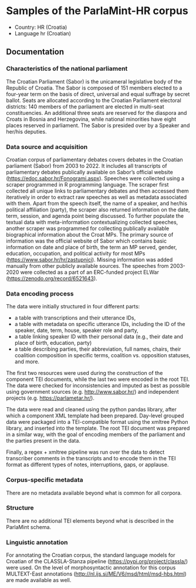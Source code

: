 # Samples of the ParlaMint-HR corpus

- Country: HR (Croatia)
- Language hr (Croatian)

## Documentation

### Characteristics of the national parliament

The Croatian Parliament (Sabor) is the unicameral legislative body of the Republic of Croatia. The Sabor is composed of 151 members elected to a four-year term on the basis of direct, universal and equal suffrage by secret ballot. Seats are allocated according to the Croatian Parliament electoral districts: 140 members of the parliament are elected in multi-seat constituencies. An additional three seats are reserved for the diaspora and Croats in Bosnia and Herzegovina, while national minorities have eight places reserved in parliament. The Sabor is presided over by a Speaker and her/his deputies.

### Data source and acquisition

Croatian corpus of parliamentary debates covers debates in the Croatian parliament (Sabor) from 2003 to 2022. It includes all transcripts of parliamentary debates publically available on Sabor’s official website (https://edoc.sabor.hr/Fonogrami.aspx). Speeches were collected using a scraper programmed in R programming language. The scraper first collected all unique links to parliamentary debates and then accessed them iteratively in order to extract raw speeches as well as metadata associated with them. Apart from the speech itself, the name of a speaker, and her/his political affiliation (party), the scraper also returned information on the date, term, session, and agenda point being discussed. To further populate the textual data with meta-information contextualizing collected speeches, another scraper was programmed for collecting publically available biographical information about the Croat MPs. The primary source of information was the official website of Sabor which contains basic information on date and place of birth, the term an MP served, gender, education, occupation, and political activity for most MPs (https://www.sabor.hr/hr/zastupnici). Missing information was added manually from other publicly available sources. The speeches from 2003-2020 were collected as a part of an ERC-funded project ELWar (https://zenodo.org/record/6521643).

### Data encoding process

The data were initially structured in four different parts:
- a table with transcriptions and their utterance IDs,
- a table with metadata on specific utterance IDs, including the ID of the speaker, date, term, house, speaker role and party,
- a table linking speaker ID with their personal data (e.g., their date and place of birth, education, party)
- a table describing parties, their abbreviation, full names, chairs, their coalition composition in specific terms, coalition vs. opposition statuses, and more.

The first two resources were used during the construction of the component TEI documents, while the last two were encoded in the root TEI. The data were checked for inconsistencies and imputed as best as possible using government sources (e.g. http://www.sabor.hr/) and independent projects (e.g. https://parlametar.hr/).

The data were read and cleaned using the python pandas library, after which a component XML template had been prepared. Day-level grouped data were packaged into a TEI-compatible format using the xmltree Python library, and inserted into the template. The root TEI document was prepared in a similar way, with the goal of encoding members of the parliament and the parties present in the data.

Finally, a regex + xmltree pipeline was run over the data to detect transcriber comments in the transcripts and to encode them in the TEI format as different types of notes, interruptions, gaps, or applause.

### Corpus-specific metadata

There are no metadata available beyond what is common for all corpora.

### Structure

There are no additional TEI elements beyond what is described in the ParlaMint schema.

### Linguistic annotation

For annotating the Croatian corpus, the standard language models for Croatian of the CLASSLA-Stanza pipeline (https://pypi.org/project/classla/) were used. On the level of morphosyntactic annotation for this corpus MULTEXT-East annotations (http://nl.ijs.si/ME/V6/msd/html/msd-hbs.html) are made available as well.
